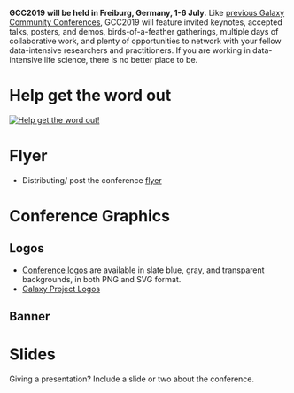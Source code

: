 <slot name="Events/GCC2019/Header" />

**GCC2019 will be held in Freiburg, Germany, 1-6 July.**  Like [previous Galaxy Community Conferences](/src/gcc/index.md), GCC2019 will feature invited keynotes, accepted talks, posters, and demos, birds-of-a-feather gatherings, multiple days of collaborative work, and plenty of opportunities to network with your fellow data-intensive researchers and practitioners.  If you are working in data-intensive life science, there is no better place to be.

# Help get the word out


[<img class="float-right" src="/src/events/gcc2019/promotion/gcc2019-flyer-thumb.png" alt="Help get the word out!" />](https://depot.galaxyproject.org/hub/attachments/events/gcc2019/gcc2019-flyer.pdf)

# Flyer 

* Distributing/ post the conference [flyer](https://depot.galaxyproject.org/hub/attachments/events/gcc2019/gcc2019-flyer.pdf)


# Conference Graphics

## Logos

* [Conference logos](https://github.com/usegalaxy-eu/gcc2019/tree/master/branding) are available in slate blue, gray, and transparent backgrounds, in both PNG and SVG format.
* [Galaxy Project Logos](/src/images/galaxy-logos/index.md)

## Banner

# Slides

Giving a presentation?  Include a slide or two about the conference.
